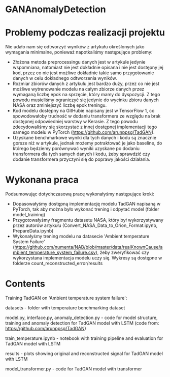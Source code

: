 # GANAnomalyDetection

# Problemy podczas realizacji projektu

Nie udało nam się odtworzyć wyników z artykułu określonych jako wymagania minimalne, ponieważ napotkaliśmy następujące problemy:
- Złożona metoda preprocessingu danych jest w artykule jedynie wspomniana, natomiast nie jest dokładnie opisana i nie jest dostępny jej kod, przez co nie jest możliwe dokładnie takie samo przygotowanie danych w celu dokładnego odtworzenia wyników.
- Rozmiar zbiorów danych z artykułu jest bardzo duży, przez co nie jest możliwe wytrenowanie modelu na całym zbiorze danych przez wymaganą liczbę epok na sprzęcie, który mamy do dyspozycji. Z tego powodu musieliśmy ograniczyć się jedynie do wycinku zbioru danych NASA oraz zminiejszyć liczbę epok treningu.
- Kod modelu dostępny na GitHubie napisany jest w TensorFlow 1, co spowodowałoby trudność w dodaniu transformera ze względu na brak dostępnej odpowiedniej warstwy w Kerasie. Z tego powodu zdecydowaliśmy się skorzystać z innej dostępnej implementacji tego samego modelu w PyTorch (https://github.com/arunppsg/TadGAN).
- Uzyskane benchmarkowe wyniki dla tych danych i kodu są znacznie gorsze niż w artykule, jednak możemy potraktować je jako baseline, do którego będziemy porównywać wyniki uzyskane po dodaniu transformera dla tych samych danych i kodu, żeby sprawdzić czy dodanie transformera przyczyni się do poprawy jakości działania.

# Wykonana praca

Podsumowując dotychczasową pracę wykonałyśmy następujące kroki:
- Dopasowałyśmy dostępną implementację modelu TadGAN napisaną w PyTorch, tak aby można było wykonać trening i odpytać model (folder model_training)
- Przygotowałyśmy fragmentu datasetu NASA, który był wykorzystywany przez autorów artykułu (Convert_NASA_Data_to_Orion_Format.ipynb, PrepareData.ipynb)
- Wykonałyśmy trening modelu na datasecie 'Ambient temperature System Failure' (https://github.com/numenta/NAB/blob/master/data/realKnownCause/ambient_temperature_system_failure.csv), żeby zweryfikować czy wykorzystana implementacja modelu uczy się. Wykresy są dostępne w folderze count_reconstructed_error/results

# Contents

Training TadGAN on 'Ambient temperature system failure':

datasets - folder with temperature benchmarking dataset

model.py, interface.py, anomaly_detection.py - code for model structure, training and anomaly detection for TadGAN model with LSTM (code from: https://github.com/arunppsg/TadGAN)

train_temperature.ipynb - notebook with training pipeline and evaluation for TadGAN model with LSTM

results - plots showing original and reconstructed signal for TadGAN model with LSTM

model_transformer.py - code for TadGAN model with transformer


